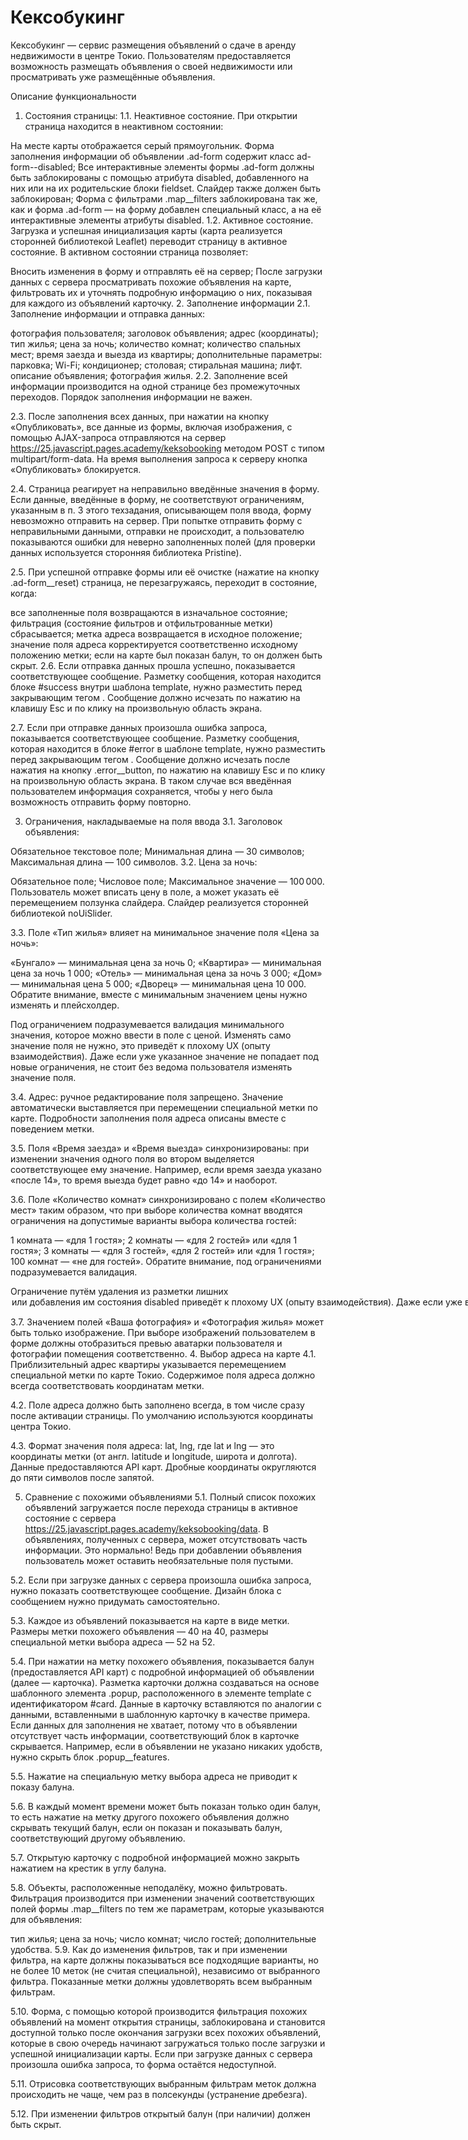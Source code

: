 # Кексобукинг

Кексобукинг — сервис размещения объявлений о сдаче в аренду недвижимости в центре Токио. Пользователям предоставляется возможность размещать объявления о своей недвижимости или просматривать уже размещённые объявления.

Описание функциональности
1. Состояния страницы:
1.1. Неактивное состояние. При открытии страница находится в неактивном состоянии:

На месте карты отображается серый прямоугольник.
Форма заполнения информации об объявлении .ad-form содержит класс ad-form--disabled;
Все интерактивные элементы формы .ad-form должны быть заблокированы с помощью атрибута disabled, добавленного на них или на их родительские блоки fieldset. Слайдер также должен быть заблокирован;
Форма с фильтрами .map__filters заблокирована так же, как и форма .ad-form — на форму добавлен специальный класс, а на её интерактивные элементы атрибуты disabled.
1.2. Активное состояние. Загрузка и успешная инициализация карты (карта реализуется сторонней библиотекой Leaflet) переводит страницу в активное состояние. В активном состоянии страница позволяет:

Вносить изменения в форму и отправлять её на сервер;
После загрузки данных с сервера просматривать похожие объявления на карте, фильтровать их и уточнять подробную информацию о них, показывая для каждого из объявлений карточку.
2. Заполнение информации
2.1. Заполнение информации и отправка данных:

фотография пользователя;
заголовок объявления;
адрес (координаты);
тип жилья;
цена за ночь;
количество комнат;
количество спальных мест;
время заезда и выезда из квартиры;
дополнительные параметры:
парковка;
Wi-Fi;
кондиционер;
столовая;
стиральная машина;
лифт.
описание объявления;
фотография жилья.
2.2. Заполнение всей информации производится на одной странице без промежуточных переходов. Порядок заполнения информации не важен.

2.3. После заполнения всех данных, при нажатии на кнопку «Опубликовать», все данные из формы, включая изображения, с помощью AJAX-запроса отправляются на сервер https://25.javascript.pages.academy/keksobooking методом POST с типом multipart/form-data. На время выполнения запроса к серверу кнопка «Опубликовать» блокируется.

2.4. Страница реагирует на неправильно введённые значения в форму. Если данные, введённые в форму, не соответствуют ограничениям, указанным в п. 3 этого техзадания, описывающем поля ввода, форму невозможно отправить на сервер. При попытке отправить форму с неправильными данными, отправки не происходит, а пользователю показываются ошибки для неверно заполненных полей (для проверки данных используется сторонняя библиотека Pristine).

2.5. При успешной отправке формы или её очистке (нажатие на кнопку .ad-form__reset) страница, не перезагружаясь, переходит в состояние, когда:

все заполненные поля возвращаются в изначальное состояние;
фильтрация (состояние фильтров и отфильтрованные метки) сбрасывается;
метка адреса возвращается в исходное положение;
значение поля адреса корректируется соответственно исходному положению метки;
если на карте был показан балун, то он должен быть скрыт.
2.6. Если отправка данных прошла успешно, показывается соответствующее сообщение. Разметку сообщения, которая находится блоке #success внутри шаблона template, нужно разместить перед закрывающим тегом </body>. Сообщение должно исчезать по нажатию на клавишу Esc и по клику на произвольную область экрана.

2.7. Если при отправке данных произошла ошибка запроса, показывается соответствующее сообщение. Разметку сообщения, которая находится в блоке #error в шаблоне template, нужно разместить перед закрывающим тегом </body>. Сообщение должно исчезать после нажатия на кнопку .error__button, по нажатию на клавишу Esc и по клику на произвольную область экрана. В таком случае вся введённая пользователем информация сохраняется, чтобы у него была возможность отправить форму повторно.

3. Ограничения, накладываемые на поля ввода
3.1. Заголовок объявления:

Обязательное текстовое поле;
Минимальная длина — 30 символов;
Максимальная длина — 100 символов.
3.2. Цена за ночь:

Обязательное поле;
Числовое поле;
Максимальное значение — 100 000.
Пользователь может вписать цену в поле, а может указать её перемещением ползунка слайдера. Слайдер реализуется сторонней библиотекой noUiSlider.

3.3. Поле «Тип жилья» влияет на минимальное значение поля «Цена за ночь»:

«Бунгало» — минимальная цена за ночь 0;
«Квартира» — минимальная цена за ночь 1 000;
«Отель» — минимальная цена за ночь 3 000;
«Дом» — минимальная цена 5 000;
«Дворец» — минимальная цена 10 000.
Обратите внимание, вместе с минимальным значением цены нужно изменять и плейсхолдер.

Под ограничением подразумевается валидация минимального значения, которое можно ввести в поле с ценой. Изменять само значение поля не нужно, это приведёт к плохому UX (опыту взаимодействия). Даже если уже указанное значение не попадает под новые ограничения, не стоит без ведома пользователя изменять значение поля.

3.4. Адрес: ручное редактирование поля запрещено. Значение автоматически выставляется при перемещении специальной метки по карте. Подробности заполнения поля адреса описаны вместе с поведением метки.

3.5. Поля «Время заезда» и «Время выезда» синхронизированы: при изменении значения одного поля во втором выделяется соответствующее ему значение. Например, если время заезда указано «после 14», то время выезда будет равно «до 14» и наоборот.

3.6. Поле «Количество комнат» синхронизировано с полем «Количество мест» таким образом, что при выборе количества комнат вводятся ограничения на допустимые варианты выбора количества гостей:

1 комната — «для 1 гостя»;
2 комнаты — «для 2 гостей» или «для 1 гостя»;
3 комнаты — «для 3 гостей», «для 2 гостей» или «для 1 гостя»;
100 комнат — «не для гостей».
Обратите внимание, под ограничениями подразумевается валидация.

Ограничение путём удаления из разметки лишних <option> или добавления им состояния disabled приведёт к плохому UX (опыту взаимодействия). Даже если уже выбранное значение не попадает под новые ограничения, не стоит без ведома пользователя изменять значение поля. Пусть ошибку отловит валидация формы.

3.7. Значением полей «Ваша фотография» и «Фотография жилья» может быть только изображение. При выборе изображений пользователем в форме должны отобразиться превью аватарки пользователя и фотографии помещения соответственно.
4. Выбор адреса на карте
4.1. Приблизительный адрес квартиры указывается перемещением специальной метки по карте Токио. Содержимое поля адреса должно всегда соответствовать координатам метки.

4.2. Поле адреса должно быть заполнено всегда, в том числе сразу после активации страницы. По умолчанию используются координаты центра Токио.

4.3. Формат значения поля адреса: lat, lng, где lat и lng — это координаты метки (от англ. latitude и longitude, широта и долгота). Данные предоставляются API карт. Дробные координаты округляются до пяти символов после запятой.

5. Сравнение с похожими объявлениями
5.1. Полный список похожих объявлений загружается после перехода страницы в активное состояние с сервера https://25.javascript.pages.academy/keksobooking/data. В объявлениях, полученных с сервера, может отсутствовать часть информации. Это нормально! Ведь при добавлении объявления пользователь может оставить необязательные поля пустыми.

5.2. Если при загрузке данных с сервера произошла ошибка запроса, нужно показать соответствующее сообщение. Дизайн блока с сообщением нужно придумать самостоятельно.

5.3. Каждое из объявлений показывается на карте в виде метки. Размеры метки похожего объявления — 40 на 40, размеры специальной метки выбора адреса — 52 на 52.

5.4. При нажатии на метку похожего объявления, показывается балун (предоставляется API карт) с подробной информацией об объявлении (далее — карточка). Разметка карточки должна создаваться на основе шаблонного элемента .popup, расположенного в элементе template с идентификатором #card. Данные в карточку вставляются по аналогии с данными, вставленными в шаблонную карточку в качестве примера. Если данных для заполнения не хватает, потому что в объявлении отсутствует часть информации, соответствующий блок в карточке скрывается. Например, если в объявлении не указано никаких удобств, нужно скрыть блок .popup__features.

5.5. Нажатие на специальную метку выбора адреса не приводит к показу балуна.

5.6. В каждый момент времени может быть показан только один балун, то есть нажатие на метку другого похожего объявления должно скрывать текущий балун, если он показан и показывать балун, соответствующий другому объявлению.

5.7. Открытую карточку с подробной информацией можно закрыть нажатием на крестик в углу балуна.

5.8. Объекты, расположенные неподалёку, можно фильтровать. Фильтрация производится при изменении значений соответствующих полей формы .map__filters по тем же параметрам, которые указываются для объявления:

тип жилья;
цена за ночь;
число комнат;
число гостей;
дополнительные удобства.
5.9. Как до изменения фильтров, так и при изменении фильтра, на карте должны показываться все подходящие варианты, но не более 10 меток (не считая специальной), независимо от выбранного фильтра. Показанные метки должны удовлетворять всем выбранным фильтрам.

5.10. Форма, с помощью которой производится фильтрация похожих объявлений на момент открытия страницы, заблокирована и становится доступной только после окончания загрузки всех похожих объявлений, которые в свою очередь начинают загружаться только после загрузки и успешной инициализации карты. Если при загрузке данных с сервера произошла ошибка запроса, то форма остаётся недоступной.

5.11. Отрисовка соответствующих выбранным фильтрам меток должна происходить не чаще, чем раз в полсекунды (устранение дребезга).

5.12. При изменении фильтров открытый балун (при наличии) должен быть скрыт.
